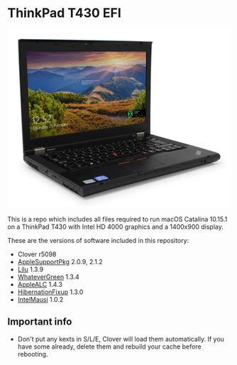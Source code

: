 # ThinkPad T430 EFI

![thinkpad](thinkpad.jpg)

This is a repo which includes all files required to run macOS Catalina 10.15.1 on a ThinkPad T430 with Intel HD 4000 graphics and a 1400x900 display.

These are the versions of software included in this repository:

* Clover r5098
* [AppleSupportPkg](https://github.com/acidanthera/AppleSupportPkg/releases) 2.0.9, 2.1.2
* [Lilu](https://github.com/acidanthera/Lilu/releases) 1.3.9
* [WhateverGreen](https://github.com/acidanthera/WhateverGreen/releases) 1.3.4
* [AppleALC](https://github.com/acidanthera/AppleALC/releases) 1.4.3
* [HibernationFixup](https://github.com/acidanthera/HibernationFixup/releases) 1.3.0
* [IntelMausi](https://github.com/acidanthera/IntelMausi/releases) 1.0.2


## Important info

* Don't put any kexts in S/L/E, Clover will load them automatically. If you have some already, delete them and rebuild your cache before rebooting.
